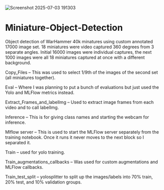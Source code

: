 ![Screenshot 2025-07-03 191303](https://github.com/user-attachments/assets/1fb0d993-0979-489e-b039-67e8967ee2ea)

# Miniature-Object-Detection

Object detection of WarHammer 40k minatures using custom annotated 17000 image set.  18 miniatures were video captured 360 degrees from 3 separate angles. Initial 16000 images were individual captures, the next 1000 images were all 18 miniatures captured at once with a different background.  


Copy_Files – This was used to select 1/9th of the images of the second set (all miniatures together).  

Eval – Where I was planning to put a bunch of evaluations but just used the Yolo and MLFlow metrics instead.

Extract_Frames_and_labelImg – Used to extract image frames from each video and to call labelImg.

Inference – This is for giving class names and starting the webcam for inference.

Mlflow server – This is used to start the MLFlow server separately from the training notebook.  Once it runs it never moves to the next block so I separated it.

Train – used for yolo training.

Train_augmentations_callbacks – Was used for custom augmentations and MLFlow callbacks.

Train_test_split – yolosplitter to split up the images/labels into 70% train, 20% test, and 10% validation groups.
